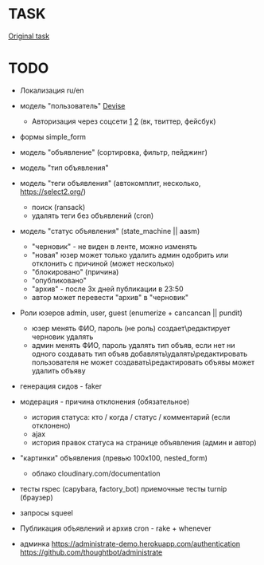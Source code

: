 # TASK

[Original task](https://docs.google.com/document/d/1390ZczB-uCVaH0bsxH0qKALk1YQAeK9yta7LalW1hvo/edit#heading=h.800vgi95v9ga)

# TODO

* Локализация ru/en
* модель "пользователь" [Devise](https://github.com/heartcombo/devise)
	- Авторизация через соцсети [1](https://habr.com/ru/post/142128/) [2](https://github.com/heartcombo/devise/wiki/OmniAuth:-Overview) (вк, твиттер, фейсбук)
* формы simple_form 
* модель "объявление" (сортировка, фильтр, пейджинг)
* модель "тип объявления" 
* модель "теги объявления" (автокомплит, несколько, https://select2.org/) 
	- поиск (ransack)
	- удалять теги без объявлений (cron)
* модель "статус объявления" (state_machine || aasm)
	- "черновик" - не виден в ленте, можно изменять
	- "новая" 
		юзер может только удалить
		админ одобрить или отклонить с причиной (может несколько)
	- "блокировано" (причина)
	- "опубликовано"
	- "архив" - после 3х дней публикации в 23:50
	- автор может перевести "архив" в "черновик"
* Роли юзеров admin, user, guest (enumerize + cancancan || pundit)
	- юзер 
		менять ФИО, пароль (не роль)
		создает\редактирует черновик
		удалять
	- админ
		менять ФИО, пароль
		удалять тип объяв, если нет ни одного
		создавать тип объяв
		добавлять\удалять\редактировать пользователя
		не может создавать\редактировать объявы
		может удалить объяву

* генерация сидов - faker

* модерация - причина отклонения (обязательное)
	- история статуса: кто / когда / статус / комментарий (если отклонено)
	- ajax
	- история правок статуса на странице объявления (админ и автор)

* "картинки" объявления (превью 100х100, nested_form)
	- облако cloudinary.com/documentation

* тесты rspec (capybara, factory_bot)
	приемочные тесты turnip (браузер) 

* запросы squeel 
* Публикация объявлений и архив cron - rake + whenever
* админка https://administrate-demo.herokuapp.com/authentication https://github.com/thoughtbot/administrate

